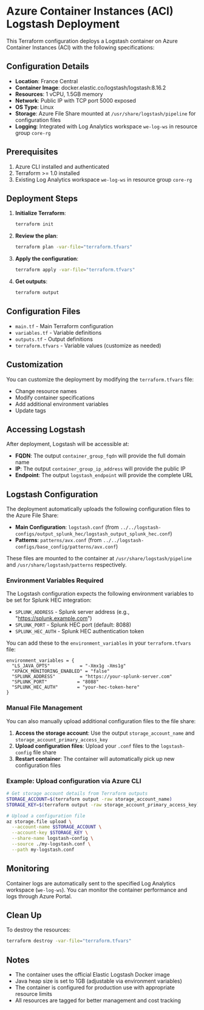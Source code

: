 # Azure Container Instances (ACI) Logstash Deployment

This Terraform configuration deploys a Logstash container on Azure Container Instances (ACI) with the following specifications:

## Configuration Details

- **Location**: France Central
- **Container Image**: docker.elastic.co/logstash/logstash:8.16.2
- **Resources**: 1 vCPU, 1.5GB memory
- **Network**: Public IP with TCP port 5000 exposed
- **OS Type**: Linux
- **Storage**: Azure File Share mounted at `/usr/share/logstash/pipeline` for configuration files
- **Logging**: Integrated with Log Analytics workspace `we-log-ws` in resource group `core-rg`

## Prerequisites

1. Azure CLI installed and authenticated
2. Terraform >= 1.0 installed
3. Existing Log Analytics workspace `we-log-ws` in resource group `core-rg`

## Deployment Steps

1. **Initialize Terraform**:
   ```bash
   terraform init
   ```

2. **Review the plan**:
   ```bash
   terraform plan -var-file="terraform.tfvars"
   ```

3. **Apply the configuration**:
   ```bash
   terraform apply -var-file="terraform.tfvars"
   ```

4. **Get outputs**:
   ```bash
   terraform output
   ```

## Configuration Files

- `main.tf` - Main Terraform configuration
- `variables.tf` - Variable definitions
- `outputs.tf` - Output definitions
- `terraform.tfvars` - Variable values (customize as needed)

## Customization

You can customize the deployment by modifying the `terraform.tfvars` file:

- Change resource names
- Modify container specifications
- Add additional environment variables
- Update tags

## Accessing Logstash

After deployment, Logstash will be accessible at:
- **FQDN**: The output `container_group_fqdn` will provide the full domain name
- **IP**: The output `container_group_ip_address` will provide the public IP
- **Endpoint**: The output `logstash_endpoint` will provide the complete URL

## Logstash Configuration

The deployment automatically uploads the following configuration files to the Azure File Share:

- **Main Configuration**: `logstash.conf` (from `../../logstash-configs/output_splunk_hec/logstash_output_splunk_hec.conf`)
- **Patterns**: `patterns/avx.conf` (from `../../logstash-configs/base_config/patterns/avx.conf`)

These files are mounted to the container at `/usr/share/logstash/pipeline` and `/usr/share/logstash/patterns` respectively.

### Environment Variables Required

The Logstash configuration expects the following environment variables to be set for Splunk HEC integration:

- `SPLUNK_ADDRESS` - Splunk server address (e.g., "https://splunk.example.com")
- `SPLUNK_PORT` - Splunk HEC port (default: 8088)
- `SPLUNK_HEC_AUTH` - Splunk HEC authentication token

You can add these to the `environment_variables` in your `terraform.tfvars` file:

```hcl
environment_variables = {
  "LS_JAVA_OPTS"           = "-Xmx1g -Xms1g"
  "XPACK_MONITORING_ENABLED" = "false"
  "SPLUNK_ADDRESS"         = "https://your-splunk-server.com"
  "SPLUNK_PORT"           = "8088"
  "SPLUNK_HEC_AUTH"       = "your-hec-token-here"
}
```

### Manual File Management

You can also manually upload additional configuration files to the file share:

1. **Access the storage account**: Use the output `storage_account_name` and `storage_account_primary_access_key`
2. **Upload configuration files**: Upload your `.conf` files to the `logstash-config` file share
3. **Restart container**: The container will automatically pick up new configuration files

### Example: Upload configuration via Azure CLI
```bash
# Get storage account details from Terraform outputs
STORAGE_ACCOUNT=$(terraform output -raw storage_account_name)
STORAGE_KEY=$(terraform output -raw storage_account_primary_access_key)

# Upload a configuration file
az storage.file upload \
  --account-name $STORAGE_ACCOUNT \
  --account-key $STORAGE_KEY \
  --share-name logstash-config \
  --source ./my-logstash.conf \
  --path my-logstash.conf
```

## Monitoring

Container logs are automatically sent to the specified Log Analytics workspace (`we-log-ws`). You can monitor the container performance and logs through Azure Portal.

## Clean Up

To destroy the resources:
```bash
terraform destroy -var-file="terraform.tfvars"
```

## Notes

- The container uses the official Elastic Logstash Docker image
- Java heap size is set to 1GB (adjustable via environment variables)
- The container is configured for production use with appropriate resource limits
- All resources are tagged for better management and cost tracking
